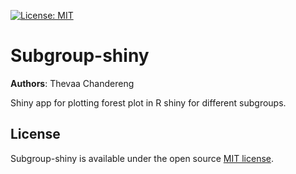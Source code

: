 [![License: MIT](https://img.shields.io/badge/License-MIT-yellow.svg)](https://opensource.org/licenses/MIT)

# Subgroup-shiny

**Authors**: Thevaa Chandereng 

Shiny app for plotting forest plot in R shiny for different subgroups.

License
------------
Subgroup-shiny is available under the open source [MIT license](http://opensource.org/licenses/MIT).

